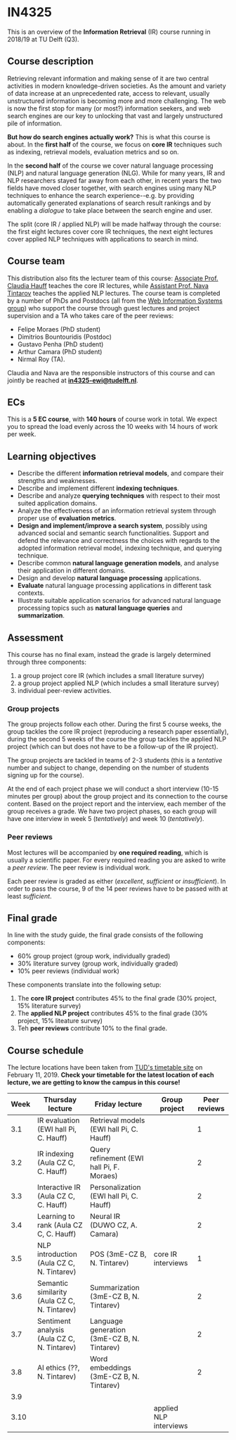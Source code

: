 # IN4325

This is an overview of the **Information Retrieval** (IR) course running in 2018/19 at TU Delft (Q3).

## Course description

Retrieving relevant information and making sense of it are two central activities in modern knowledge-driven societies. As the amount and variety of data increase at an unprecedented rate, access to relevant, usually unstructured information is becoming more and more challenging. The web is now the first stop for many (or most?) information seekers, and web search engines are our key to unlocking that vast and largely unstructured pile of information. 

**But how do search engines actually work?** This is what this course is about. In the **first half** of the course, we focus on **core IR** techniques such as indexing, retrieval models, evaluation metrics and so on. 

In the **second half** of the course we cover natural language processing (NLP) and natural language generation (NLG). While for many years, IR and NLP researchers stayed far away from each other, in recent years the two fields have moved closer together, with search engines using many NLP techniques to enhance the search experience--e.g. by providing automatically generated explanations of search result rankings and by enabling a _dialogue_ to take place between the search engine and user.

The split (core IR / applied NLP) will be made halfway through the course: the first eight lectures cover core IR techniques, the next eight lectures cover applied NLP techniques with applications to search in mind. 

## Course team

This distribution also fits the lecturer team of this course: [Associate Prof. Claudia Hauff](https://chauff.github.io/) teaches the core IR lectures, while [Assistant Prof. Nava Tintarov](http://navatintarev.com/) teaches the applied NLP lectures. The course team is completed by a number of PhDs and Postdocs (all from the [Web Information Systems group](http://www.wis.ewi.tudelft.nl/)) who support the course through guest lectures and project supervision and a TA who takes care of the peer reviews:

- Felipe Moraes (PhD student)
- Dimitrios Bountouridis (Postdoc)
- Gustavo Penha (PhD student)
- Arthur Camara (PhD student)
- Nirmal Roy (TA).

Claudia and Nava are the responsible instructors of this course and can jointly be reached at **in4325-ewi@tudelft.nl**.


## ECs

This is a **5 EC course**, with **140 hours** of course work in total. We expect you to spread the load evenly across the 10 weeks with 14 hours of work per week. 

## Learning objectives

- Describe the different **information retrieval models**, and compare their strengths and weaknesses.
- Describe and implement different **indexing techniques**.
- Describe and analyze **querying techniques** with respect to their most suited application domains.
- Analyze the effectiveness of an information retrieval system through proper use of **evaluation metrics**.
- **Design and implement/improve a search system**, possibly using advanced social and semantic search functionalities. Support and defend the relevance and correctness the choices with regards to the adopted information retrieval model, indexing technique, and querying technique.
- Describe common **natural language generation models**, and analyse their application in different domains.
- Design and develop **natural language processing** applications.
- **Evaluate** natural language processing applications in different task contexts.
- Illustrate suitable application scenarios for advanced natural language processing topics such as **natural language queries** and **summarization**.

## Assessment

This course has no final exam, instead the grade is largely determined through three components: 

1. a group project core IR (which includes a small literature survey)
2. a group project applied NLP (which includes a small literature survey)
3. individual peer-review activities.

### Group projects

The group projects follow each other. During the first 5 course weeks, the group tackles the core IR project (reproducing a research paper essentially), during the second 5 weeks of the course the group tackles the applied NLP project (which can but does not have to be a follow-up of the IR project).

The group projects are tackled in teams of 2-3 students (this is a *tentative* number and subject to change, depending on the number of students signing up for the course).

At the end of each project phase we will conduct a short interview (10-15 minutes per group) about the group project and its connection to the course content. Based on the project report and the interview, each member of the group receives a grade. We have two project phases, so each group will have one interview in week 5 (*tentatively*) and week 10 (*tentatively*).

### Peer reviews

Most lectures will be accompanied by **one required reading**, which is usually a scientific paper. For every required reading you are asked to write a *peer review*. The peer review is individual work.

Each peer review is graded as either (*excellent*, *sufficient* or *insufficient*). In order to pass the course, 9 of the 14 peer reviews have to be passed with at least *sufficient*.

## Final grade

In line with the study guide, the final grade consists of the following components:

- 60% group project (group work, individually graded)
- 30% literature survey (group work, individually graded)
- 10% peer reviews (individual work)

These components translate into the following setup:

1. The **core IR project** contributes 45% to the final grade (30% project, 15% literature survey)
2. The **applied NLP project** contributes 45% to the final grade (30% project, 15% liteature survey)
3. Teh **peer reviews** contribute 10% to the final grade.

## Course schedule

The lecture locations have been taken from [TUD's timetable site](https://mytimetable.tudelft.nl/) on February 11, 2019.
**Check your timetable for the latest location of each lecture, we are getting to know the campus in this course!**

| Week | Thursday lecture                  | Friday lecture                    | Group project          | Peer reviews |
|------|-----------------------------------|-----------------------------------|------------------------|--------------|
| 3.1  | IR evaluation (EWI hall Pi, C. Hauff)          | Retrieval models (EWI hall Pi, C. Hauff)       |                        | 1            |
| 3.2  | IR indexing (Aula CZ C, C. Hauff)            | Query refinement (EWI hall Pi, F. Moraes)      |                        | 2            |
| 3.3  | Interactive IR (Aula CZ C, C. Hauff)         | Personalization (EWI hall Pi, C. Hauff)        |                        | 2            |
| 3.4  | Learning to rank (Aula CZ C, C. Hauff)       | Neural IR (DUWO CZ, A. Camara)             |                        | 2            |
| 3.5  | NLP introduction (Aula CZ C, N. Tintarev)    | POS (3mE-CZ B, N. Tintarev)                 | core IR interviews     | 1            |
| 3.6  | Semantic similarity (Aula CZ C, N. Tintarev) | Summarization (3mE-CZ B, N. Tintarev)       |                        | 2            |
| 3.7  | Sentiment analysis (Aula CZ C, N. Tintarev)  | Language generation (3mE-CZ B, N. Tintarev) |                        | 2            |
| 3.8  | AI ethics (??, N. Tintarev)           | Word embeddings (3mE-CZ B, N. Tintarev)     |                        | 2            |
| 3.9  |                                   |                                   |                        |              |
| 3.10 |                                   |                                   | applied NLP interviews |              |

